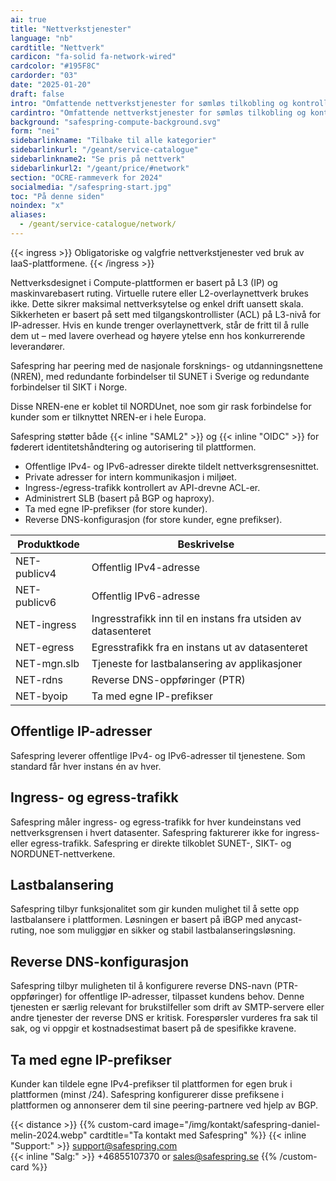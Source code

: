 ```yaml
---
ai: true
title: "Nettverkstjenester"
language: "nb"
cardtitle: "Nettverk"
cardicon: "fa-solid fa-network-wired"
cardcolor: "#195F8C"
cardorder: "03"
date: "2025-01-20"
draft: false
intro: "Omfattende nettverkstjenester for sømløs tilkobling og kontroll, inkludert offentlige og private IP-adresser, sikker trafikkstyring, lastbalansering og avanserte alternativer for bruk i stor skala."
cardintro: "Omfattende nettverkstjenester for sømløs tilkobling og kontroll."
background: "safespring-compute-background.svg"
form: "nei"
sidebarlinkname: "Tilbake til alle kategorier"
sidebarlinkurl: "/geant/service-catalogue"
sidebarlinkname2: "Se pris på nettverk"
sidebarlinkurl2: "/geant/price/#network"
section: "OCRE-rammeverk for 2024"
socialmedia: "/safespring-start.jpg"
toc: "På denne siden"
noindex: "x"
aliases:
  - /geant/service-catalogue/network/
---
```


{{< ingress >}}
Obligatoriske og valgfrie nettverkstjenester ved bruk av IaaS-plattformene.
{{< /ingress >}}

Nettverksdesignet i Compute-plattformen er basert på L3 (IP) og maskinvarebasert ruting. Virtuelle rutere eller L2-overlaynettverk brukes ikke. Dette sikrer maksimal nettverksytelse og enkel drift uansett skala. Sikkerheten er basert på sett med tilgangskontrollister (ACL) på L3-nivå for IP-adresser. Hvis en kunde trenger overlaynettverk, står de fritt til å rulle dem ut – med lavere overhead og høyere ytelse enn hos konkurrerende leverandører.

Safespring har peering med de nasjonale forsknings- og utdanningsnettene (NREN), med redundante forbindelser til SUNET i Sverige og redundante forbindelser til SIKT i Norge.

Disse NREN-ene er koblet til NORDUnet, noe som gir rask forbindelse for kunder som er tilknyttet NREN-er i hele Europa.

Safespring støtter både {{< inline "SAML2" >}} og {{< inline "OIDC" >}} for føderert identitetshåndtering og autorisering til plattformen.

- Offentlige IPv4- og IPv6-adresser direkte tildelt nettverksgrensesnittet.
- Private adresser for intern kommunikasjon i miljøet.
- Ingress-/egress-trafikk kontrollert av API-drevne ACL-er.
- Administrert SLB (basert på BGP og haproxy).
- Ta med egne IP-prefikser (for store kunder).
- Reverse DNS-konfigurasjon (for store kunder, egne prefikser).

| Produktkode  | Beskrivelse                                                   |
| ------------ | ------------------------------------------------------------- |
| NET-publicv4 | Offentlig IPv4-adresse                                        |
| NET-publicv6 | Offentlig IPv6-adresse                                        |
| NET-ingress  | Ingresstrafikk inn til en instans fra utsiden av datasenteret |
| NET-egress   | Egresstrafikk fra en instans ut av datasenteret               |
| NET-mgn.slb  | Tjeneste for lastbalansering av applikasjoner                 |
| NET-rdns     | Reverse DNS-oppføringer (PTR)                                 |
| NET-byoip    | Ta med egne IP-prefikser                                      |

## Offentlige IP-adresser

Safespring leverer offentlige IPv4- og IPv6-adresser til tjenestene. Som standard får hver instans én av hver.

## Ingress- og egress-trafikk

Safespring måler ingress- og egress-trafikk for hver kundeinstans ved nettverksgrensen i hvert datasenter. Safespring fakturerer ikke for ingress- eller egress-trafikk. Safespring er direkte tilkoblet SUNET-, SIKT- og NORDUNET-nettverkene.

## Lastbalansering

Safespring tilbyr funksjonalitet som gir kunden mulighet til å sette opp lastbalansere i plattformen. Løsningen er basert på iBGP med anycast-ruting, noe som muliggjør en sikker og stabil lastbalanseringsløsning.

## Reverse DNS-konfigurasjon

Safespring tilbyr muligheten til å konfigurere reverse DNS-navn (PTR-oppføringer) for offentlige IP-adresser, tilpasset kundens behov. Denne tjenesten er særlig relevant for brukstilfeller som drift av SMTP-servere eller andre tjenester der reverse DNS er kritisk. Forespørsler vurderes fra sak til sak, og vi oppgir et kostnadsestimat basert på de spesifikke kravene.

## Ta med egne IP-prefikser

Kunder kan tildele egne IPv4-prefikser til plattformen for egen bruk i plattformen (minst /24). Safespring konfigurerer disse prefiksene i plattformen og annonserer dem til sine peering-partnere ved hjelp av BGP.

{{< distance >}}
{{% custom-card image="/img/kontakt/safespring-daniel-melin-2024.webp" cardtitle="Ta kontakt med Safespring" %}}
{{< inline "Support:" >}} support@safespring.com  
{{< inline "Salg:" >}} +46855107370 or sales@safespring.se
{{% /custom-card %}}

